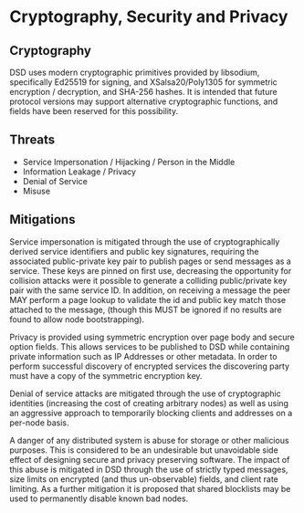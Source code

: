 # Cryptography, Security and Privacy

## Cryptography

DSD uses modern cryptographic primitives provided by libsodium, specifically Ed25519 for signing, and XSalsa20/Poly1305 for symmetric encryption / decryption, and SHA-256 hashes. It is intended that future protocol versions may support alternative cryptographic functions, and fields have been reserved for this possibility.


## Threats
- Service Impersonation / Hijacking / Person in the Middle
- Information Leakage / Privacy
- Denial of Service
- Misuse

## Mitigations

Service impersonation is mitigated through the use of cryptographically derived service identifiers and public key signatures, requiring the associated public-private key pair to publish pages or send messages as a service. These keys are pinned on first use, decreasing the opportunity for collision attacks were it possible to generate a colliding public/private key pair with the same service ID. In addition, on receiving a message the peer MAY perform a page lookup to validate the id and public key match those attached to the message, (though this MUST be ignored if no results are found to allow node bootstrapping).

Privacy is provided using symmetric encryption over page body and secure option fields. This allows services to be published to DSD while containing private information such as IP Addresses or other metadata. In order to perform successful discovery of encrypted services the discovering party must have a copy of the symmetric encryption key.

Denial of service attacks are mitigated through the use of cryptographic identities (increasing the cost of creating arbitrary nodes) as well as using an aggressive approach to temporarily blocking clients and addresses on a per-node basis.

A danger of any distributed system is abuse for storage or other malicious purposes. This is considered to be an undesirable but unavoidable side effect of designing secure and privacy preserving software. The impact of this abuse is mitigated in DSD through the use of strictly typed messages, size limits on encrypted (and thus un-observable) fields, and client rate limiting. As a further mitigation it is proposed that shared blocklists may be used to permanently disable known bad nodes.

